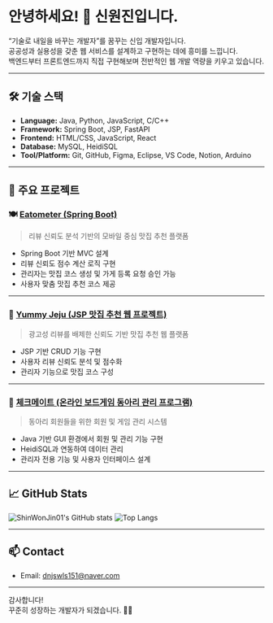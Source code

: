 # 안녕하세요! 👋 신원진입니다.

“기술로 내일을 바꾸는 개발자”를 꿈꾸는 신입 개발자입니다.  
공공성과 실용성을 갖춘 웹 서비스를 설계하고 구현하는 데에 흥미를 느낍니다.  
백엔드부터 프론트엔드까지 직접 구현해보며 전반적인 웹 개발 역량을 키우고 있습니다.

---

## 🛠️ 기술 스택

- **Language:** Java, Python, JavaScript, C/C++
- **Framework:** Spring Boot, JSP, FastAPI
- **Frontend:** HTML/CSS, JavaScript, React
- **Database:** MySQL, HeidiSQL
- **Tool/Platform:** Git, GitHub, Figma, Eclipse, VS Code, Notion, Arduino

---

## 🚀 주요 프로젝트

### 🍽️ [Eatometer (Spring Boot)](https://github.com/ShinWonJin01/eatometer-spring-project)
> 리뷰 신뢰도 분석 기반의 모바일 중심 맛집 추천 플랫폼

- Spring Boot 기반 MVC 설계
- 리뷰 신뢰도 점수 계산 로직 구현
- 관리자는 맛집 코스 생성 및 가게 등록 요청 승인 가능
- 사용자 맞춤 맛집 추천 코스 제공

---

### 🍜 [Yummy Jeju (JSP 맛집 추천 웹 프로젝트)](https://github.com/ShinWonJin01/jsp-web-project)
> 광고성 리뷰를 배제한 신뢰도 기반 맛집 추천 웹 플랫폼

- JSP 기반 CRUD 기능 구현
- 사용자 리뷰 신뢰도 분석 및 점수화
- 관리자 기능으로 맛집 코스 구성

---

### 🎲 [체크메이트 (온라인 보드게임 동아리 관리 프로그램)](https://github.com/ShinWonJin01/boardgame-java-project)
> 동아리 회원들을 위한 회원 및 게임 관리 시스템

- Java 기반 GUI 환경에서 회원 및 관리 기능 구현
- HeidiSQL과 연동하여 데이터 관리
- 관리자 전용 기능 및 사용자 인터페이스 설계

---

## 📈 GitHub Stats

![ShinWonJin01's GitHub stats](https://github-readme-stats.vercel.app/api?username=ShinWonJin01&show_icons=true&theme=tokyonight)
![Top Langs](https://github-readme-stats.vercel.app/api/top-langs/?username=ShinWonJin01&layout=compact&theme=tokyonight)

---

## 📫 Contact

- Email: dnjswls151@naver.com

---

감사합니다!  
꾸준히 성장하는 개발자가 되겠습니다. 🙇‍♂️
